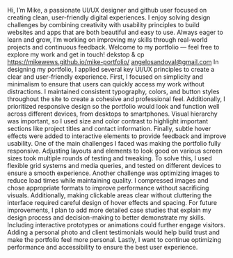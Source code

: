 Hi, I’m Mike, a passionate UI/UX designer and github user focused on creating clean, user-friendly digital experiences. 
I enjoy solving design challenges by combining creativity with usability principles to build websites and apps that are
both beautiful and easy to use. Always eager to learn and grow, I’m working on improving my skills through real-world projects and 
continuous feedback. Welcome to my portfolio — feel free to explore my work and get in touch!
dekstop & cp
https://mikewews.github.io/mike-portfolio/
angelosandoval@gmail.com
In designing my portfolio, I applied several key UI/UX principles to create a clear and user-friendly experience. First, I focused on simplicity and minimalism to ensure that users can quickly access my work without distractions. I maintained consistent typography, colors, and button styles throughout the site to create a cohesive and professional feel. Additionally, I prioritized responsive design so the portfolio would look and function well across different devices, from desktops to smartphones. Visual hierarchy was important, so I used size and color contrast to highlight important sections like project titles and contact information. Finally, subtle hover effects were added to interactive elements to provide feedback and improve usability.
One of the main challenges I faced was making the portfolio fully responsive. Adjusting layouts and elements to look good on various screen sizes took multiple rounds of testing and tweaking. To solve this, I used flexible grid systems and media queries, and tested on different devices to ensure a smooth experience. Another challenge was optimizing images to reduce load times while maintaining quality. I compressed images and chose appropriate formats to improve performance without sacrificing visuals. Additionally, making clickable areas clear without cluttering the interface required careful design of hover effects and spacing.
For future improvements, I plan to add more detailed case studies that explain my design process and decision-making to better demonstrate my skills. Including interactive prototypes or animations could further engage visitors. Adding a personal photo and client testimonials would help build trust and make the portfolio feel more personal. Lastly, I want to continue optimizing performance and accessibility to ensure the best user experience.

 
